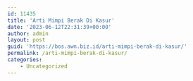 ```yaml
---
id: 11435
title: 'Arti Mimpi Berak Di Kasur'
date: '2023-06-12T22:31:39+00:00'
author: admin
layout: post
guid: 'https://bos.awn.biz.id/arti-mimpi-berak-di-kasur/'
permalink: /arti-mimpi-berak-di-kasur/
categories:
    - Uncategorized
---
```


